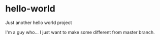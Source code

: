 # hello-world
Just another hello world project

I'm a guy who...
I just want to make some different from master branch.
